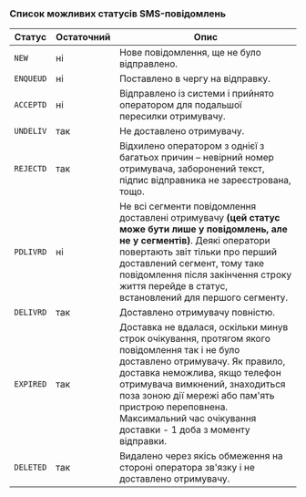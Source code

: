 ### Список можливих статусів SMS-повідомлень

Статус   | Остаточний | Опис
---------|---------------|------------------------------------
`NEW`    |      ні      | Нове повідомлення, ще не було відправлено.
`ENQUEUD`|      ні      | Поставлено в чергу на відправку.
`ACCEPTD`|      ні      | Відправлено із системи і прийнято оператором для подальшої пересилки отримувачу.
`UNDELIV`|      так     | Не доставлено отримувачу.
`REJECTD`|      так     | Відхилено оператором з однієї з багатьох причин – невірний номер отримувача, заборонений текст, підпис відправника не зареєстрована, тощо.
`PDLIVRD`|      ні      | Не всі сегменти повідомлення доставлені отримувачу **(цей статус може бути лише у повідомлень, але не у сегментів)**. Деякі оператори повертають звіт тільки про перший доставлений сегмент, тому таке повідомлення після закінчення строку життя перейде в статус, встановлений для першого сегменту.
`DELIVRD`|      так     | Доставлено отримувачу повністю.
`EXPIRED`|      так     | Доставка не вдалася, оскільки минув строк очікування, протягом якого повідомлення так і не було доставлено отримувачу. Як правило, доставка неможлива, якщо телефон отримувача вимкнений, знаходиться поза зоною дії мережі або пам'ять пристрою переповнена. Максимальний час очікування доставки - 1 доба з моменту відправки.
`DELETED`|      так     | Видалено через якісь обмеження на стороні оператора зв'язку і не доставлено отримувачу.
